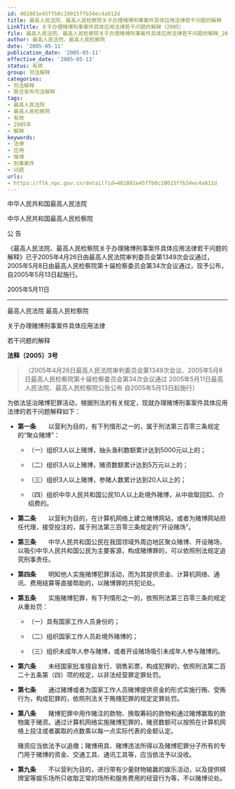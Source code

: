 ```yaml
---
id: 402881e45ffb0c10015ffb34ec4a012d
title: 最高人民法院、最高人民检察院关于办理赌博刑事案件具体应用法律若干问题的解释
LinkTitle: 关于办理赌博刑事案件具体应用法律若干问题的解释（2005）
file: 最高人民法院、最高人民检察院关于办理赌博刑事案件具体应用法律若干问题的解释_20050511_402881e45ffb0c10015ffb34ec4a012d.docx
author: 最高人民法院、最高人民检察院
date: '2005-05-11'
publication_date: '2005-05-11'
effective_date: '2005-05-13'
status: 有效
group: 司法解释
categories:
- 司法解释
- 联合发布司法解释
tags:
- 最高人民法院
- 最高人民检察院
- 有效
- 2005年
- 解释
keywords:
- 法律
- 应用
- 赌博
- 刑事案件
- 问题
urls:
- https://flk.npc.gov.cn/detail?id=402881e45ffb0c10015ffb34ec4a012d
---
```


中华人民共和国最高人民法院

中华人民共和国最高人民检察院

公 告

《最高人民法院、最高人民检察院关于办理赌博刑事案件具体应用法律若干问题的解释》已于2005年4月26日由最高人民法院审判委员会第1349次会议通过，2005年5月8日由最高人民检察院第十届检察委员会第34次会议通过，现予公布，自2005年5月13日起施行。

2005年5月11日

---

最高人民法院 最高人民检察院

关于办理赌博刑事案件具体应用法律

若干问题的解释

**法释〔2005〕3号**

> （2005年4月26日最高人民法院审判委员会第1349次会议、2005年5月8日最高人民检察院第十届检察委员会第34次会议通过 2005年5月11日最高人民法院、最高人民检察院公告公布 自2005年5月13日起施行）

为依法惩治赌博犯罪活动，根据刑法的有关规定，现就办理赌博刑事案件具体应用法律的若干问题解释如下：

- **第一条**　　以营利为目的，有下列情形之一的，属于刑法第三百零三条规定的“聚众赌博”：

  - （一）组织3人以上赌博，抽头渔利数额累计达到5000元以上的；

  - （二）组织3人以上赌博，赌资数额累计达到5万元以上的；

  - （三）组织3人以上赌博，参赌人数累计达到20人以上的；

  - （四）组织中华人民共和国公民10人以上赴境外赌博，从中收取回扣、介绍费的。

- **第二条**　　以营利为目的，在计算机网络上建立赌博网站，或者为赌博网站担任代理，接受投注的，属于刑法第三百零三条规定的“开设赌场”。

- **第三条**　　中华人民共和国公民在我国领域外周边地区聚众赌博、开设赌场，以吸引中华人民共和国公民为主要客源，构成赌博罪的，可以依照刑法规定追究刑事责任。

- **第四条**　　明知他人实施赌博犯罪活动，而为其提供资金、计算机网络、通讯、费用结算等直接帮助的，以赌博罪的共犯论处。

- **第五条**　　实施赌博犯罪，有下列情形之一的，依照刑法第三百零三条的规定从重处罚：

  - （一）具有国家工作人员身份的；

  - （二）组织国家工作人员赴境外赌博的；

  - （三）组织未成年人参与赌博，或者开设赌场吸引未成年人参与赌博的。

- **第六条**　　未经国家批准擅自发行、销售彩票，构成犯罪的，依照刑法第二百二十五条第（四）项的规定，以非法经营罪定罪处罚。

- **第七条**　　通过赌博或者为国家工作人员赌博提供资金的形式实施行贿、受贿行为，构成犯罪的，依照刑法关于贿赂犯罪的规定定罪处罚。

- **第八条**　　赌博犯罪中用作赌注的款物、换取筹码的款物和通过赌博赢取的款物属于赌资。通过计算机网络实施赌博犯罪的，赌资数额可以按照在计算机网络上投注或者赢取的点数乘以每一点实际代表的金额认定。

  赌资应当依法予以追缴；赌博用具、赌博违法所得以及赌博犯罪分子所有的专门用于赌博的资金、交通工具、通讯工具等，应当依法予以没收。

- **第九条**　　不以营利为目的，进行带有少量财物输赢的娱乐活动，以及提供棋牌室等娱乐场所只收取正常的场所和服务费用的经营行为等，不以赌博论处。
